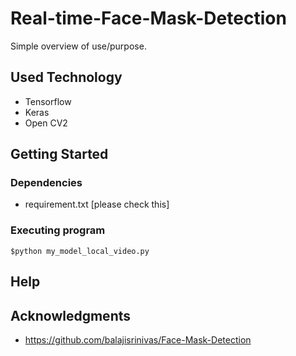 # Real-time-Face-Mask-Detection


Simple overview of use/purpose.

## Used Technology
* Tensorflow
* Keras
* Open CV2 


## Getting Started

### Dependencies

* requirement.txt [please check this] 

### Executing program

```
$python my_model_local_video.py
```

## Help




## Acknowledgments

* https://github.com/balajisrinivas/Face-Mask-Detection
